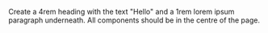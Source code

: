 Create a 4rem heading with the text "Hello" and a 1rem lorem ipsum paragraph underneath. All components should be in the centre of the page.
